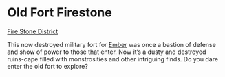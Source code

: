 # Old Fort Firestone
[Fire Stone District](Fire%20Stone%20District%20Overview.md)

This now destroyed military fort for [Ember](../Ember%20Overview.md) was once a bastion of defense and show of power to those that enter. Now it’s a dusty and destroyed ruins-cape filled with monstrosities and other intriguing finds. Do you dare enter the old fort to explore?